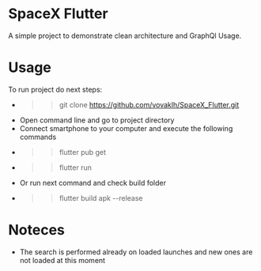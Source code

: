 # SpaceX Flutter
A simple project to demonstrate clean architecture and GraphQl Usage.

# Usage
To run project do next steps:
* >> git clone https://github.com/vovaklh/SpaceX_Flutter.git
* Open command line and go to project directory
* Connect smartphone to your computer and execute the following commands
* >> flutter pub get
* >> flutter run
* Or run next command and check build folder
* >> flutter build apk --release

# Noteces
* The search is performed already on loaded launches and new ones are not loaded at this moment


